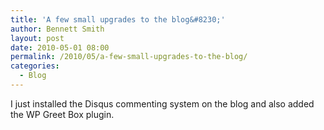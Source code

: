 ```yaml
---
title: 'A few small upgrades to the blog&#8230;'
author: Bennett Smith
layout: post
date: 2010-05-01 08:00
permalink: /2010/05/a-few-small-upgrades-to-the-blog/
categories:
  - Blog
---
```

I just installed the Disqus commenting system on the blog and also added the WP Greet Box plugin.


